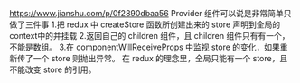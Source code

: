 https://www.jianshu.com/p/0f2890dbaa56
Provider 组件可以说是非常简单只做了三件事
1.把 redux 中 createStore 函数所创建出来的 store 声明到全局的 context中的并挂载
2.返回自己的 children 组件，且 children 组件只有有一个，不能是数组。
3.在 componentWillReceiveProps 中监视 store 的变化，如果重新传了一个 store 则抛出异常。
在 redux 的理念里，全局只能有一个 store，且不能改变 store 的引用。